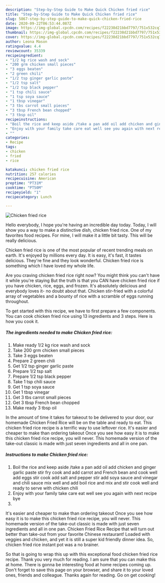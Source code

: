 ```yaml
---
description: "Step-by-Step Guide to Make Quick Chicken fried rice"
title: "Step-by-Step Guide to Make Quick Chicken fried rice"
slug: 5867-step-by-step-guide-to-make-quick-chicken-fried-rice
date: 2020-09-22T06:53:44.087Z
image: https://img-global.cpcdn.com/recipes/f22238d21bbd7797/751x532cq70/chicken-fried-rice-recipe-main-photo.jpg
thumbnail: https://img-global.cpcdn.com/recipes/f22238d21bbd7797/751x532cq70/chicken-fried-rice-recipe-main-photo.jpg
cover: https://img-global.cpcdn.com/recipes/f22238d21bbd7797/751x532cq70/chicken-fried-rice-recipe-main-photo.jpg
author: Leona Mason
ratingvalue: 4.4
reviewcount: 35339
recipeingredient:
- "1/2 kg rice wash and sock"
- "200 grm chicken small pieces"
- "3 eggs beaten"
- "2 green chili"
- "1/2 tsp ginger garlic paste"
- "1/2 tsp salt"
- "1/2 tsp black pepper"
- "1 tsp chili sauce"
- "1 tsp soya sauce"
- "1 tbsp vinegar"
- "3 tbs carrot small pieces"
- "3 tbsp French bean chopped"
- "3 tbsp oil"
recipeinstructions:
- "Boil the rice and keep aside /take a pan add oil add chicken and ginger garlic paste stir fry cook and add carrot and French bean and cook well add eggs stir cook add salt and pepper stir add soya sauce and vinegar and chili sauce mix well and add boil rice and mix and stir cook well and ready to serve with chicken chili"
- "Enjoy with your family take care eat well see you again with next recipe bye"
- ""
categories:
- Recipe
tags:
- chicken
- fried
- rice

katakunci: chicken fried rice 
nutrition: 257 calories
recipecuisine: American
preptime: "PT31M"
cooktime: "PT50M"
recipeyield: "1"
recipecategory: Lunch

---
```



![Chicken fried rice](https://img-global.cpcdn.com/recipes/f22238d21bbd7797/751x532cq70/chicken-fried-rice-recipe-main-photo.jpg)

Hello everybody, I hope you're having an incredible day today. Today, I will show you a way to make a distinctive dish, chicken fried rice. One of my favorites food recipes. For mine, I will make it a little bit tasty. This will be really delicious.

Chicken fried rice is one of the most popular of recent trending meals on earth. It's enjoyed by millions every day. It is easy, it's fast, it tastes delicious. They're fine and they look wonderful. Chicken fried rice is something which I have loved my whole life.

Are you craving chicken fried rice right now? You might think you can&#39;t have it while you&#39;re staying But the truth is that you CAN have chicken fried rice if you have chicken, rice, eggs, and frozen. It&#39;s absolutely delicious and everybody loves it- no doubt about that. Chicken stir-fried with a colorful array of vegetables and a bounty of rice with a scramble of eggs running throughout.


To get started with this recipe, we have to first prepare a few components. You can cook chicken fried rice using 13 ingredients and 3 steps. Here is how you cook it.

<!--inarticleads1-->

##### The ingredients needed to make Chicken fried rice:

1. Make ready 1/2 kg rice wash and sock
1. Take 200 grm chicken small pieces
1. Take 3 eggs beaten
1. Prepare 2 green chili
1. Get 1/2 tsp ginger garlic paste
1. Prepare 1/2 tsp salt
1. Prepare 1/2 tsp black pepper
1. Take 1 tsp chili sauce
1. Get 1 tsp soya sauce
1. Get 1 tbsp vinegar
1. Get 3 tbs carrot small pieces
1. Get 3 tbsp French bean chopped
1. Make ready 3 tbsp oil


In the amount of time it takes for takeout to be delivered to your door, our homemade Chicken Fried Rice will be on the table and ready to eat. This chicken fried rice recipe is a terrific way to use leftover rice. It&#39;s easier and cheaper to make than ordering takeout Once you see how easy it is to make this chicken fried rice recipe, you will never. This homemade version of the take-out classic is made with just seven ingredients and all in one pan. 

<!--inarticleads2-->

##### Instructions to make Chicken fried rice:

1. Boil the rice and keep aside /take a pan add oil add chicken and ginger garlic paste stir fry cook and add carrot and French bean and cook well add eggs stir cook add salt and pepper stir add soya sauce and vinegar and chili sauce mix well and add boil rice and mix and stir cook well and ready to serve with chicken chili
1. Enjoy with your family take care eat well see you again with next recipe bye
1. 


It&#39;s easier and cheaper to make than ordering takeout Once you see how easy it is to make this chicken fried rice recipe, you will never. This homemade version of the take-out classic is made with just seven ingredients and all in one pan. Chicken Fried Rice Recipe that will turn out better than take-out from your favorite Chinese restaurant! Loaded with veggies and chicken, and yet it is still a super kid friendly dinner idea. So, chicken fried rice instant pot was a no brainer. 

So that is going to wrap this up with this exceptional food chicken fried rice recipe. Thank you very much for reading. I am sure that you can make this at home. There is gonna be interesting food at home recipes coming up. Don't forget to save this page on your browser, and share it to your loved ones, friends and colleague. Thanks again for reading. Go on get cooking!
